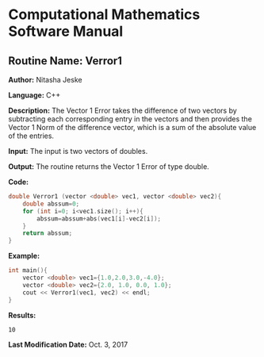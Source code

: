 # Computational Mathematics Software Manual

## **Routine Name:** Verror1

**Author:** Nitasha Jeske

**Language:** C++

**Description:** The Vector 1 Error takes the difference of two vectors by subtracting each corresponding entry in the vectors and then provides the Vector 1 Norm of the difference vector, which is a sum of the absolute value of the entries. 

**Input:**  The input is two vectors of doubles.

**Output:** The routine returns the Vector 1 Error of type double.

**Code:**
```C++
double Verror1 (vector <double> vec1, vector <double> vec2){
    double abssum=0;
    for (int i=0; i<vec1.size(); i++){
        abssum=abssum+abs(vec1[i]-vec2[i]);
    }
    return abssum;
}
```

**Example:**
```C++
int main(){
    vector <double> vec1={1.0,2.0,3.0,-4.0};
    vector <double> vec2={2.0, 1.0, 0.0, 1.0};
    cout << Verror1(vec1, vec2) << endl;
}
```

**Results:**  
```
10
```

**Last Modification Date:** Oct. 3, 2017
